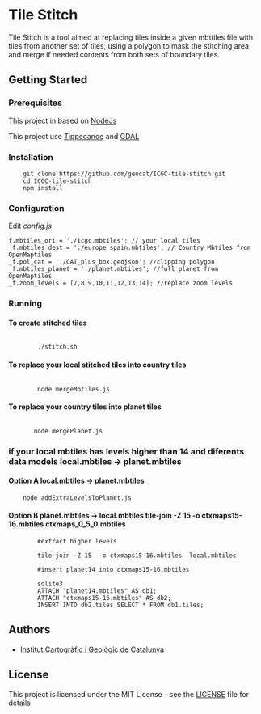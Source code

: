 # Tile Stitch
Tile Stitch is a tool aimed at replacing tiles inside a given mbttiles file with tiles from another set of tiles, using a polygon to mask the stitching area and merge if needed contents from both sets of boundary tiles.

## Getting Started


### Prerequisites

This project in based on [NodeJs](https://nodejs.org/en/)

This project use [Tippecanoe](https://github.com/mapbox/tippecanoe) and [GDAL](https://gdal.org/) 

### Installation

```
    git clone https://github.com/gencat/ICGC-tile-stitch.git
    cd ICGC-tile-stitch
    npm install

```


### Configuration

Edit *config.js*   

```
f.mbtiles_ori = './icgc.mbtiles'; // your local tiles
_f.mbtiles_dest = './europe_spain.mbtiles'; // Country Mbtiles from OpenMaptiles
_f.pol_cat = './CAT_plus_box.geojson'; //clipping polygon
_f.mbtiles_planet = './planet.mbtiles'; //full planet from OpenMaptiles
_f.zoom_levels = [7,8,9,10,11,12,13,14]; //replace zoom levels
```


### Running

#### To create stitched tiles

```

        ./stitch.sh

```


#### To replace your local stitched tiles into country tiles


```

        node mergeMbtiles.js

```


        
#### To replace your country tiles into planet tiles


```

       node mergePlanet.js

```


### if your local mbtiles has levels higher than 14 and diferents data models local.mbtiles -> planet.mbtiles

#### Option A  local.mbtiles -> planet.mbtiles

```
    node addExtraLevelsToPlanet.js
```
#### Option B  planet.mbtiles -> local.mbtiles  tile-join -Z 15 -o ctxmaps15-16.mbtiles ctxmaps_0_5_0.mbtiles
```
        #extract higher levels

        tile-join -Z 15  -o ctxmaps15-16.mbtiles  local.mbtiles

        #insert planet14 into ctxmaps15-16.mbtiles
        
        sqlite3
        ATTACH "planet14.mbtiles" AS db1;
        ATTACH "ctxmaps15-16.mbtiles" AS db2;
        INSERT INTO db2.tiles SELECT * FROM db1.tiles;

```


## Authors

* [Institut Cartogràfic i Geològic de Catalunya](https://www.icgc.cat/)


## License

This project is licensed under the MIT License - see the [LICENSE](LICENSE) file for details


